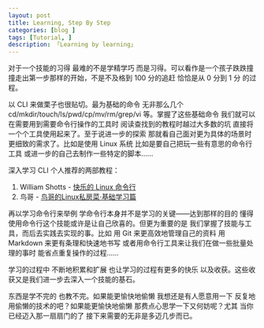 ```yaml
---
layout: post  
title: Learning, Step By Step  
categories: [blog ]  
tags: [Tutorial, ]  
description: 「Learning by learning」   
---
```


对于一个技能的习得 最难的不是学精学巧 而是习得。可以看作是一个孩子跌跌撞撞走出第一步那样的开始，不是不及格到 100 分的追赶 恰恰是从 0 分到 1 分 的过程。

以 CLI 来做栗子也很贴切。最为基础的命令 无非那么几个 cd/mkdir/touch/ls/pwd/cp/mv/rm/grep/vi 等。掌握了这些基础命令 我们就可以在需要用到需要命令行操作的工具时 阅读查找到的教程时越过大多数的坑 直接将一个个工具使用起来了。至于说进一步的探索 那就看自己面对更为具体的场景时更细致的需求了。比如是使用 Linux 系统 比如是要自己把玩一些有意思的命令行工具 或进一步的自己去制作一些特定的脚本……

深入学习 CLI 个人推荐的两部教程：

1. William Shotts - [快乐的 Linux 命令行](http://billie66.github.io/TLCL/) 
2. 鸟哥 - [鸟哥的Linux私房菜·基础学习篇](http://book.douban.com/subject/4889838/) 

再以学习命令行来举例 学命令行本身并不是学习的关键——达到那样的目的 懂得使用命令行这个技能或许是让自己欣喜的。但更为重要的是 我们掌握了技能与工具，而后去实践去实现的事。比如 用 Git 来更高效地管理自己的资料 用 Markdown 来更有条理和快速地书写 或者用命令行工具来让我们在做一些批量处理的事时 能省点重复操作的过程……

学习的过程中 不断地积累和扩展 也让学习的过程有更多的快乐 以及收获。这些收获又是我们进一步去深入一个技能的基石。

东西是学不完的 也教不完。如果能更愉快地偷懒 我想还是有人愿意用一下 反复地用偷懒的技术的吧？如果能更愉快地偷懒 那费点心思学一下又何妨呢？尤其 当你已经迈入那一扇扇门的了 接下来需要的无非是多迈几步而已。



 